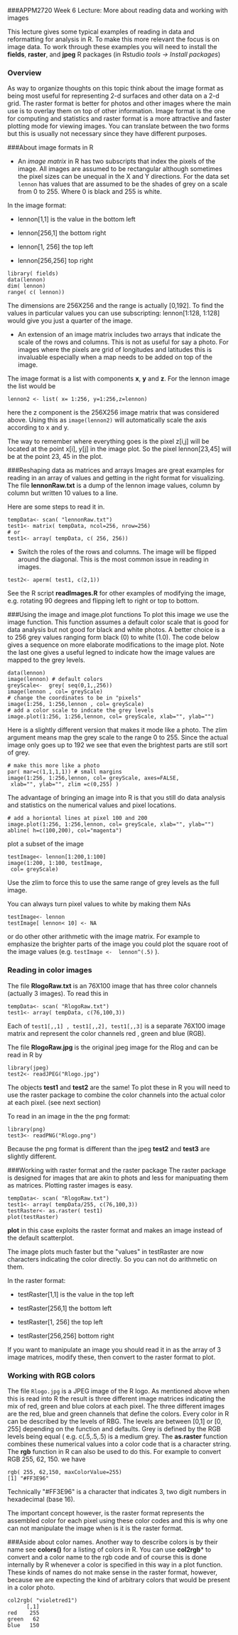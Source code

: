 ###APPM2720 Week 6 Lecture: More about reading data and working with images


This lecture gives some typical examples of reading in data
and reformatting for analysis in R. To make this more relevant the focus is on image data.
To work through these examples you will need to install the **fields**,
**raster**, and **jpeg** R packages (in Rstudio *tools -> Install packages*)

### Overview
As way to organize thoughts on this topic think about
the image format as being most useful for representing 
2-d surfaces and other data on a 2-d grid. The raster format is better for photos and other images where the
main use is to overlay them on top of other information. Image format is the one for computing and 
statistics and raster format is a more attractive and faster plotting mode for viewing images. You can translate between the two forms but this is usually not necessary since they have different purposes.

###About image formats in R
- An *image matrix* in R has two subscripts that index the pixels of the image. All images are assumed to be rectangular although sometimes the pixel sizes can be unequal in the X and Y directions. For the data set ````lennon```` has values that are assumed to be the shades of grey on a scale from 0 to 255.
Where 0 is black and 255 is white. 

In the image format:

- lennon[1,1] is the value in the
bottom left

- lennon[256,1] the bottom right 

- lennon[1, 256] the top left 

- lennon[256,256] top right 

````
library( fields)
data(lennon)
dim( lennon)
range( c( lennon))
```` 
The dimensions are 256X256 and  the range is actually [0,192]. To find the values in particular values you can use subscripting:
lennon[1:128, 1:128] would give you just a quarter of the image. 

- An extension of an image matrix includes two arrays that indicate the scale of the rows and columns. This is not as useful for say a photo.  For images where the pixels are grid of longitudes and latitudes this is invaluable especially when a map needs to be added on top of the image.

 The image format is a list with components 
**x**, **y** and **z**.
For the lennon image the list would be

````
lennon2 <- list( x= 1:256, y=1:256,z=lennon)
````
  here the z component is the 256X256 image matrix that was considered above. 
Using this as ```` image(lennon2) ```` will automatically scale the axis according to x and y. 

The way to remember where everything goes is 
the pixel z[i,j] will be located at the point x[i], y[j]
in the image plot. So the pixel lennon[23,45] will be at the point 23, 45 in the plot. 

###Reshaping data as matrices and arrays
Images are great examples for reading in an array of values and getting in the right format for visualizing.
The file **lennonRaw.txt** is a dump of the lennon image values, column by column but written 10 values to a line.

Here are some steps to read it in.

````
tempData<- scan( "lennonRaw.txt")
test1<- matrix( tempData, ncol=256, nrow=256)
# or 
test1<- array( tempData, c( 256, 256))
````
- Switch the roles of the rows and columns. The image will be flipped around the diagonal. This is the most common issue in reading in images.  

````
test2<- aperm( test1, c(2,1))
````
See the R script **readImages.R**
for other examples of modifying the image, e.g. rotating 90 degrees and flipping left to right or top to bottom. 




###Using the image and image.plot functions
To plot this image we use the image function. This function assumes a default color scale that is good for data 
analysis but not good for black and white photos. A better choice is a  to  256 grey values 
ranging form black (0) to white (1.0).
The code below gives a sequence on more elaborate
modifications to the image plot. Note the last one gives a useful legned to indicate how the image values are mapped to the grey levels. 

````
data(lennon)
image(lennon) # default colors 
greyScale<-  grey( seq(0,1,,256))
image(lennon , col= greyScale)
# change the coordinates to be in "pixels"
image(1:256, 1:256,lennon , col= greyScale)
# add a color scale to indcate the grey levels 
image.plot(1:256, 1:256,lennon, col= greyScale, xlab="", ylab="")
````
Here is a slightly different version that makes it mode like a photo. The zlim argument means map the grey scale
to the range 0 to 255. Since the actual image only goes up to 192 we see that even the brightest parts are still
sort of grey. 

```` 
# make this more like a photo
par( mar=c(1,1,1,1)) # small margins
image(1:256, 1:256,lennon, col= greyScale, axes=FALSE,
 xlab="", ylab="", zlim =c(0,255) )
````

The advantage of bringing an image into R is that you still do 
data analysis and statistics on the numerical values and pixel locations.
 
````
# add a horiontal lines at pixel 100 and 200
image.plot(1:256, 1:256,lennon, col= greyScale, xlab="", ylab="")
abline( h=c(100,200), col="magenta")
````
plot a subset of the image

````
testImage<- lennon[1:200,1:100]
image(1:200, 1:100, testImage,
 col= greyScale)
````
Use the zlim to force this to use the same range of grey levels as the full image. 

You can always turn pixel values to white by making them NAs 
````
testImage<- lennon
testImage[ lennon< 10] <- NA
````

or do other other arithmetic with the image matrix.
For example to emphasize the brighter parts of the image you could plot the square root of the image values
(e.g. ```` testImage <-  lennon^(.5) ```` ). 

### Reading in color images
The file **RlogoRaw.txt** is an 76X100 image that has three
color channels (actually 3 images). To read this in

````
tempData<- scan( "RlogoRaw.txt")
test1<- array( tempData, c(76,100,3))
````
Each of ````test1[,,1] , test1[,,2], test1[,,3]```` is a separate 76X100 image matrix and represent the color
channels red , green and blue (RGB).

The file **RlogoRaw.jpg** is the original jpeg image for the Rlog and can be read  in R by 
````
library(jpeg)
test2<- readJPEG("Rlogo.jpg")
````
The objects **test1** and **test2** are the same! To plot these in R you will need to use the raster package to combine the color channels into the actual color at each pixel. (see next section)

To read in an image in the the png format:
````
library(png)
test3<- readPNG("Rlogo.png")
````
Because the png format is different than the jpeg
**test2** and **test3** are slightly different. 


###Working with raster format and the raster package
The raster package is designed for images that are akin to phots and less for manipuating them as matrices. 
Plotting raster images is easy.

````
tempData<- scan( "RlogoRaw.txt")
test1<- array( tempData/255, c(76,100,3))
testRaster<- as.raster( test1)
plot(testRaster) 
````
**plot** in this case exploits the raster format and makes an image instead of the default scatterplot. 

The image plots much faster but the "values" in testRaster are now characters indicating the color directly. So you can not do arithmetic on them. 

In the raster format:

-  testRaster[1,1] is the value in the
top left

- testRaster[256,1] the bottom left 

- testRaster[1, 256] the top left 

- testRaster[256,256] bottom right

If you want to manipulate an image you should read it in 
as the array of 3 image matrices, modify these, then 
convert to the raster format to plot.

### Working with RGB colors
The file ````Rlogo.jpg```` is a JPEG image of the R logo. 
As mentioned above when this is read into R the result is three different image matrices indicating the mix of red, green and blue colors at each pixel. 
The three different images are the red, blue and green channels that define the colors. Every color in R can be 
described by the levels of RBG. The levels are between [0,1] or [0, 255] depending on the function and defaults. 
Grey is defined by the RGB levels being equal ( e.g. c(.5,.5,.5) is a medium grey. The **as.raster** function  combines these numerical values into a color code that is a character string. The **rgb** function in R can also be used to do this. 
For example to convert RGB 255, 62, 150.
we have 

````
rgb( 255, 62,150, maxColorValue=255)
[1] "#FF3E96"
```` 
Technically "#FF3E96" is a character that indicates 3, two digit numbers in hexadecimal (base 16). 

The important concept however, is the raster format represents the assembled color for each pixel using these color codes and this is why one can not manipulate the image when is it is the raster format. 

###Aside about color names.
Another way to describe colors is by their name see **colors()** for a listing of colors in R. You can use **col2rgb*** to convert and a color name to the rgb code and of course this is done internally by R whenever a color is specified in this way in a plot function. These kinds of names do not make sense in the raster format, however, because we are expecting the kind of arbitrary colors that would be present in a color photo. 

```` 
col2rgb( "violetred1")
      [,1]
red    255
green   62
blue   150
````
















